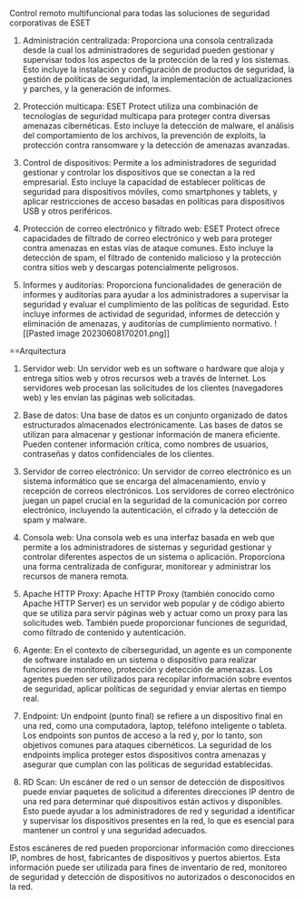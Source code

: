 Control remoto multifuncional para todas las soluciones de seguridad corporativas de ESET

1. Administración centralizada: Proporciona una consola centralizada desde la cual los administradores de seguridad pueden gestionar y supervisar todos los aspectos de la protección de la red y los sistemas. Esto incluye la instalación y configuración de productos de seguridad, la gestión de políticas de seguridad, la implementación de actualizaciones y parches, y la generación de informes.
    
2. Protección multicapa: ESET Protect utiliza una combinación de tecnologías de seguridad multicapa para proteger contra diversas amenazas cibernéticas. Esto incluye la detección de malware, el análisis del comportamiento de los archivos, la prevención de exploits, la protección contra ransomware y la detección de amenazas avanzadas.
    
3. Control de dispositivos: Permite a los administradores de seguridad gestionar y controlar los dispositivos que se conectan a la red empresarial. Esto incluye la capacidad de establecer políticas de seguridad para dispositivos móviles, como smartphones y tablets, y aplicar restricciones de acceso basadas en políticas para dispositivos USB y otros periféricos.
    
4. Protección de correo electrónico y filtrado web: ESET Protect ofrece capacidades de filtrado de correo electrónico y web para proteger contra amenazas en estas vías de ataque comunes. Esto incluye la detección de spam, el filtrado de contenido malicioso y la protección contra sitios web y descargas potencialmente peligrosos.
    
5. Informes y auditorías: Proporciona funcionalidades de generación de informes y auditorías para ayudar a los administradores a supervisar la seguridad y evaluar el cumplimiento de las políticas de seguridad. Esto incluye informes de actividad de seguridad, informes de detección y eliminación de amenazas, y auditorías de cumplimiento normativo.
![[Pasted image 20230608170201.png]]

==Arquitectura

1. Servidor web: Un servidor web es un software o hardware que aloja y entrega sitios web y otros recursos web a través de Internet. Los servidores web procesan las solicitudes de los clientes (navegadores web) y les envían las páginas web solicitadas.
    
2. Base de datos: Una base de datos es un conjunto organizado de datos estructurados almacenados electrónicamente. Las bases de datos se utilizan para almacenar y gestionar información de manera eficiente. Pueden contener información crítica, como nombres de usuarios, contraseñas y datos confidenciales de los clientes.
    
3. Servidor de correo electrónico: Un servidor de correo electrónico es un sistema informático que se encarga del almacenamiento, envío y recepción de correos electrónicos. Los servidores de correo electrónico juegan un papel crucial en la seguridad de la comunicación por correo electrónico, incluyendo la autenticación, el cifrado y la detección de spam y malware.
    
4. Consola web: Una consola web es una interfaz basada en web que permite a los administradores de sistemas y seguridad gestionar y controlar diferentes aspectos de un sistema o aplicación. Proporciona una forma centralizada de configurar, monitorear y administrar los recursos de manera remota.
    
5. Apache HTTP Proxy: Apache HTTP Proxy (también conocido como Apache HTTP Server) es un servidor web popular y de código abierto que se utiliza para servir páginas web y actuar como un proxy para las solicitudes web. También puede proporcionar funciones de seguridad, como filtrado de contenido y autenticación.
    
6. Agente: En el contexto de ciberseguridad, un agente es un componente de software instalado en un sistema o dispositivo para realizar funciones de monitoreo, protección y detección de amenazas. Los agentes pueden ser utilizados para recopilar información sobre eventos de seguridad, aplicar políticas de seguridad y enviar alertas en tiempo real.
    
7. Endpoint: Un endpoint (punto final) se refiere a un dispositivo final en una red, como una computadora, laptop, teléfono inteligente o tableta. Los endpoints son puntos de acceso a la red y, por lo tanto, son objetivos comunes para ataques cibernéticos. La seguridad de los endpoints implica proteger estos dispositivos contra amenazas y asegurar que cumplan con las políticas de seguridad establecidas.
       
8. RD Scan: Un escáner de red o un sensor de detección de dispositivos puede enviar paquetes de solicitud a diferentes direcciones IP dentro de una red para determinar qué dispositivos están activos y disponibles. Esto puede ayudar a los administradores de red y seguridad a identificar y supervisar los dispositivos presentes en la red, lo que es esencial para mantener un control y una seguridad adecuados.

Estos escáneres de red pueden proporcionar información como direcciones IP, nombres de host, fabricantes de dispositivos y puertos abiertos. Esta información puede ser utilizada para fines de inventario de red, monitoreo de seguridad y detección de dispositivos no autorizados o desconocidos en la red. 